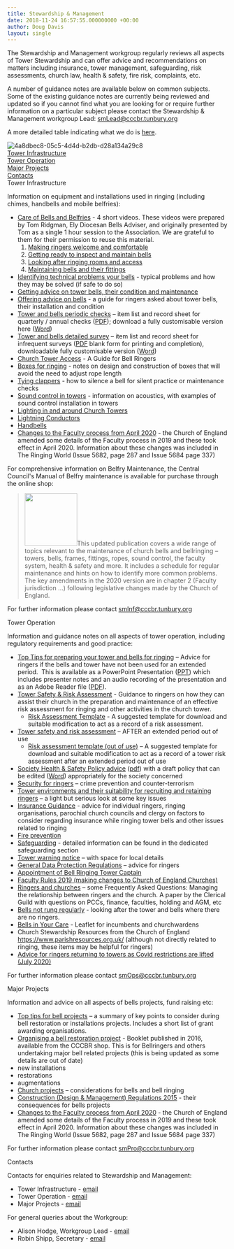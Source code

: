 ```yaml
---
title: Stewardship & Management
date: 2018-11-24 16:57:55.000000000 +00:00
author: Doug Davis
layout: single
---
```

The Stewardship and Management workgroup regularly reviews all aspects of Tower Stewardship and can offer advice and recommendations on matters including insurance, tower management, safeguarding, risk assessments, church law, health & safety, fire risk, complaints, etc.

A number of guidance notes are available below on common subjects. Some of the existing guidance notes are currently being reviewed and updated so if you cannot find what you are looking for or require further information on a particular subject please contact the Stewardship & Management workgroup Lead: smLead@cccbr.tunbury.org

A more detailed table indicating what we do is [here](/about/workgroups/stewardship-and-management/).

![4a8dbec8-05c5-4d4d-b2db-d28a134a29c8](https://cccbr.org.uk/wp-content/uploads/elementor/thumbs/4a8dbec8-05c5-4d4d-b2db-d28a134a29c8-nzlw59oqi0uy3kkydsl42oce7nyf648baqug3ofwpo.jpg "4a8dbec8-05c5-4d4d-b2db-d28a134a29c8")  
[Tower Infrastructure]()  
[Tower Operation]()  
[Major Projects]()  
[Contacts]()  
Tower Infrastructure

Information on equipment and installations used in ringing (including chimes, handbells and mobile belfries):

  * [Care of Bells and Belfries](https://youtu.be/a9dBoQGnmOE) - 4 short videos. These videos were prepared by Tom Ridgman, Ely Diocesan Bells Adviser, and originally presented by Tom as a single 1 hour session to the Association. We are grateful to them for their permission to reuse this material. 
      1. [Making ringers welcome and comfortable](https://youtu.be/a9dBoQGnmOE)
      2. [Getting ready to inspect and maintain bells](https://youtu.be/JK100rBzVE0)
      3. [Looking after ringing rooms and access](https://youtu.be/O4R-yfxXvPc)
      4. [Maintaining bells and their fittings](https://youtu.be/99jHnLDcic8)
  * [Identifying technical problems your bells](https://cccbr.org.uk/wp-content/uploads/2021/01/SM_CommonProblems_2021_v3.pdf) - typical problems and how they may be solved (if safe to do so)
  * [Getting advice on tower bells, their condition and maintenance](https://cccbr.org.uk/wp-content/uploads/2020/11/SM_Bell-Advisers-ver_1.pdf)
  * [Offering advice on bells](https://cccbr.org.uk/wp-content/uploads/2021/01/SM_Offering-Advice_2021_Ver_1.pdf) - a guide for ringers asked about tower bells, their installation and condition
  * [Tower and bells periodic checks](https://cccbr.org.uk/wp-content/uploads/2021/01/Record-sheet-quarterly-and-annual-checks-Jan-2021-V1.pdf) – item list and record sheet for quarterly / annual checks ([PDF](https://cccbr.org.uk/wp-content/uploads/2021/01/Record-sheet-quarterly-and-annual-checks-Jan-2021-V1.pdf)); download a fully customisable version here ([Word](https://cccbr.org.uk/wp-content/uploads/2021/01/Record-sheet-quarterly-and-annual-checks-Jan-2021-V1.docx))
  * [Tower and bells detailed survey](https://cccbr.org.uk/wp-content/uploads/2021/01/Tower-survey-v1-26-Jan-2021.pdf) – item list and record sheet for infrequent surveys ([PDF](https://cccbr.org.uk/wp-content/uploads/2021/01/Tower-survey-v1-26-Jan-2021.pdf) blank form for printing and completion), downloadable fully customisable version ([Word](https://cccbr.org.uk/wp-content/uploads/2021/01/Tower-survey-v1-26-Jan-2021.docx))
  * [Church Tower Access](https://cccbr.org.uk/wp-content/uploads/2019/12/SM_TowerAccess_2019_Ver_2.pdf) - A Guide for Bell Ringers
  * [Boxes for ringing](https://cccbr.org.uk/wp-content/uploads/2020/12/SM_Ringing_Boxes_2020_Ver_1.pdf) - notes on design and construction of boxes that will avoid the need to adjust rope length
  * [Tying clappers](https://cccbr.org.uk/wp-content/uploads/2021/03/SM_TyingBells_2021_Ver_1.pdf) - how to silence a bell for silent practice or maintenance checks
  * [Sound control in towers](https://cccbr.org.uk/wp-content/uploads/2021/01/Mike-Banks-noise.pdf) - information on acoustics, with examples of sound control installation in towers
  * <a href="https://cccbr.org.uk/wp-content/uploads/2020/02/SM_Lighting_2019_Ver_3.pdf" target="_blank" rel="noopener">Lighting in and around Church Towers</a>
  * <a href="https://cccbr.org.uk/wp-content/uploads/2020/03/SM_LightningConductors_2020_Ver_1.pdf" target="_blank" rel="noopener">Lightning Conductors</a>
  * [Handbells](https://cccbr.org.uk/wp-content/uploads/2020/11/SM_Handbells_2020_Ver_1.pdf)
  * [Changes to the Faculty process from April 2020](https://cccbr.org.uk/wp-content/uploads/2020/08/SM_Faculty_Changes_2020_Ver_1.pdf) - the Church of England amended some details of the Faculty process in 2019 and these took effect in April 2020. Information about these changes was included in The Ringing World (Issue 5682, page 287 and Issue 5684 page 337)

For comprehensive information on Belfry Maintenance, the Central Council&apos;s Manual of Belfry maintenance is available for purchase through the online shop:

> [<img src="https://cccbr.org.uk/wp-content/uploads/2017/08/manualofbelfrymaint-225x300.jpg" alt="" width="120" />](../../product/manual-of-belfry-maintenance/)This updated publication covers a wide range of topics relevant to the maintenance of church bells and bellringing – towers, bells, frames, fittings, ropes, sound control, the faculty system, health & safety and more. It includes a schedule for regular maintenance and hints on how to identify more common problems. The key amendments in the 2020 version are in chapter 2 (Faculty jurisdiction …) following legislative changes made by the Church of England.

For further information please contact <u><a href="mailto:smInf@cccbr.tunbury.org">smInf@cccbr.tunbury.org</a></u>

Tower Operation

Information and guidance notes on all aspects of tower operation, including regulatory requirements and good practice:

  * [Top Tips for preparing your tower and bells for ringing](https://cccbr.org.uk/wp-content/uploads/2021/04/Top-Ten-Tips-for-preparing-your-tower-and-bells-for-ringing-Feb-2021-with-voice-1.pptx) – Advice for ringers if the bells and tower have not been used for an extended period. &nbsp;This is available as a PowerPoint Presentation ([PPT](https://cccbr.org.uk/wp-content/uploads/2021/04/Top-Ten-Tips-for-preparing-your-tower-and-bells-for-ringing-Feb-2021-with-voice-1.pptx)) which includes presenter notes and an audio recording of the presentation and as an Adobe Reader file ([PDF](https://cccbr.org.uk/wp-content/uploads/2021/04/Top-10-bell-project-hints-v2.pdf)).
  * [Tower Safety & Risk Assessment](https://cccbr.org.uk/wp-content/uploads/2020/11/SM_Risk-Assessment_2020_Ver_1.pdf) - Guidance to ringers on how they can assist their church in the preparation and maintenance of an effective risk assessment for ringing and other activities in the church tower. 
      * [Risk Assessment Template](https://cccbr.org.uk/wp-content/uploads/2020/11/Risk-Assessment-for-Tower-and-Bell-Ringing-at.docx) - A suggested template for download and suitable modification to act as a record of a risk assessment.
  * [Tower safety and risk assessment](https://cccbr.org.uk/wp-content/uploads/2020/12/SM_Risk-Assessment_Non-Use_2020_Ver_1.pdf) – AFTER an extended period out of use 
      * [Risk assessment template (out of use)](https://cccbr.org.uk/wp-content/uploads/2020/12/SM_Risk-Assessment_Non-Use_Form_2020_Ver_1.docx) – A suggested template for download and suitable modification to act as a record of a tower risk assessment after an extended period out of use
  * [Society Health & Safety Policy advice](https://cccbr.org.uk/wp-content/uploads/2021/03/SM_HS_Policies_2021_Ver_1.pdf)&nbsp;([pdf](https://cccbr.org.uk/wp-content/uploads/2021/03/SM_HS_Policies_2021_Ver_1.pdf)) with a draft policy that can be edited ([Word](https://cccbr.org.uk/wp-content/uploads/2021/03/SM_Society_HS_Policy_Ver_1.docx)) appropriately for the society concerned
  * [Security for ringers](https://cccbr.org.uk/wp-content/uploads/2020/12/SM_Security_2020_Ver_1.pdf) – crime prevention and counter-terrorism
  * [Tower environments and their suitability for recruiting and retaining ringers](https://cccbr.org.uk/wp-content/uploads/2021/01/Tower-environment-web-version.pdf) – a light but serious look at some key issues
  * [Insurance Guidance](https://cccbr.org.uk/wp-content/uploads/2021/01/Insurance-v3.pdf)&nbsp;- advice for individual ringers, ringing organisations, parochial church councils and clergy on factors to consider regarding insurance while ringing tower bells and other issues related to ringing
  * [Fire prevention](https://cccbr.org.uk/wp-content/uploads/2020/07/SM_FireRiskAssessment_2020_Ver_1.pdf)
  * <a href="/safeguarding" target="_blank" rel="noopener">Safeguarding</a>&nbsp;- detailed information can be found in the dedicated safeguarding section
  * <a href="https://cccbr.org.uk/wp-content/uploads/2020/02/SM_Danger_Notice_v3_Customisable.pdf" target="_blank" rel="noopener">Tower warning notice</a> – with space for local details
  * <a href="https://cccbr.org.uk/wp-content/uploads/2020/02/GDPR-Chris-Mew.pdf" target="_blank" rel="noopener">General Data Protection Regulations</a> – advice for ringers
  * <a href="https://cccbr.org.uk/wp-content/uploads/2020/04/SM_Appt_of_TowerCaptain_2020_Ver_1.pdf" target="_blank" rel="noopener">Appointment of Bell Ringing Tower Captain</a>
  * [Faculty Rules 2019 (making changes to Church of England Churches)](https://cccbr.org.uk/wp-content/uploads/2020/04/SM_Faculty_Changes_2020_Ver_1.pdf)
  * [Ringers and churches](https://cccbr.org.uk/wp-content/uploads/2021/05/2021_05_08_GCR_FAQstoCCCBR.pdf)&nbsp;– some Frequently Asked Questions:&nbsp;Managing the relationship between ringers and the church. A paper by the Clerical Guild with questions on PCCs, finance, faculties, holding and AGM, etc
  * [Bells not rung regularly](https://cccbr.org.uk/wp-content/uploads/2020/12/Bells-not-rung-regularly.pdf) - looking after the tower and bells where there are no ringers.
  * [Bells in Your Care](https://cccbr.org.uk/wp-content/uploads/2016/05/Bells-in-Your-Care.pdf) - Leaflet for incumbents and churchwardens
  * Church Stewardship Resources from the Church of England <https://www.parishresources.org.uk/> (although not directly related to ringing, these items may be helpful for ringers)
  * [Advice for ringers returning to towers as Covid restrictions are lifted (July 2020)](https://cccbr.org.uk/wp-content/uploads/2021/05/1-CCCBR-SMWG-Ringing-risk-assessment-post-Covid-23-May-2021.pdf)

For further information please contact&nbsp;<u><a href="mailto:smOps@cccbr.tunbury.org">smOps@cccbr.tunbury.org</a></u>

Major Projects

Information and advice on all aspects of bells projects, fund raising etc:

  * [Top tips for bell projects](https://cccbr.org.uk/wp-content/uploads/2020/09/Top-10-bell-project-hints.pdf) – a summary of key points to consider during bell restoration or installations projects. Includes a short list of grant awarding organisations.
  * [Organising a bell restoration project](/product/organising-a-bell-restoration-project/) - Booklet published in 2016, available from the CCCBR shop. This is for Bellringers and others undertaking major bell related projects (this is being updated as some details are out of date)
  * new installations
  * restorations
  * augmentations
  * [Church projects](https://cccbr.org.uk/wp-content/uploads/2020/04/SM_ChurchProjects_2020_Ver_1.pdf) – considerations for bells and bell ringing
  * [Construction (Design & Management) Regulations 2015](https://cccbr.org.uk/wp-content/uploads/2020/07/SM_CDM_Regulations_2020_Ver_1.pdf) - their consequences for bells projects
  * [Changes to the Faculty process from April 2020](https://cccbr.org.uk/wp-content/uploads/2020/08/SM_Faculty_Changes_2020_Ver_1.pdf) - the Church of England amended some details of the Faculty process in 2019 and these took effect in April 2020. Information about these changes was included in The Ringing World (Issue 5682, page 287 and Issue 5684 page 337)

For further information please contact <smPro@cccbr.tunbury.org>

Contacts

Contacts for enquiries related to Stewardship and Management:

  * Tower Infrastructure - [email](mailto:smInf@cccbr.tunbury.org)
  * Tower Operation - [email](mailto:smOps@cccbr.tunbury.org)
  * Major Projects - [email](mailto:smPro@cccbr.tunbury.org)

For general queries about the Workgroup:

  * Alison Hodge, Workgroup Lead - [email](mailto:smLead@cccbr.tunbury.org)
  * Robin Shipp, Secretary - [email](mailto:smSec@cccbr.tunbury.org)

